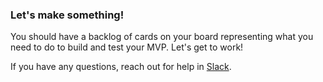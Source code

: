 ### Let's make something!

You should have a backlog of cards on your board representing what you need to do to build and test your MVP. Let's get to work!

If you have any questions, reach out for help in [Slack](https://gocode.slack.com).
